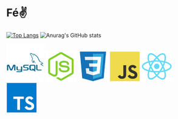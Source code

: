 # Fé✌️

###




[![Top Langs](https://github-readme-stats.vercel.app/api/top-langs/?username=igulino&show_icons=true&theme=nightowl)](https://github.com/igulino/github-readme-stats)       ![Anurag's GitHub stats](https://github-readme-stats.vercel.app/api?username=igulino&show_icons=true&theme=nightowl)

<div style="display inline-block">
  <img src="https://github.com/devicons/devicon/blob/master/icons/mysql/mysql-plain-wordmark.svg" height="100px" whidt="100px" >
    <img src="https://github.com/devicons/devicon/blob/master/icons/nodejs/nodejs-plain.svg" height="80px" whidt="100px">
      <img src="https://github.com/devicons/devicon/blob/master/icons/css3/css3-original.svg" height="80px" whidt="100px">
        <img src="https://github.com/devicons/devicon/blob/master/icons/javascript/javascript-original.svg" height="80px" whidt="100px">
          <img src="https://github.com/devicons/devicon/blob/master/icons/react/react-original.svg" height="80px" whidt="100px">
            <img src="https://github.com/devicons/devicon/blob/master/icons/typescript/typescript-plain.svg" height="80px" whidt="100px">
    
  </div>
